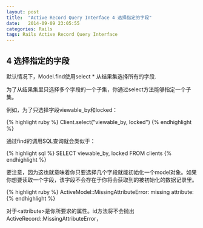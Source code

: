 ```yaml
---
layout: post
title:  "Active Record Query Interface 4 选择指定的字段"
date:   2014-09-09 23:05:55
categories: Rails
tags: Rails Active Record Query Interface
---
```


## 4 选择指定的字段

默认情况下，Model.find使用select * 从结果集选择所有的字段.

为了从结果集里只选择多个字段的一个子集，你通过select方法能够指定一个子集。

例如，为了只选择字段viewable_by和locked：

{% highlight ruby %}
Client.select("viewable_by, locked")
{% endhighlight %}

通过find的调用SQL查询就会类似于：

{% highlight sql %}
SELECT viewable_by, locked FROM clients
{% endhighlight %}

要注意，因为这也就意味着你只要选择几个字段就能初始化一个model对象。如果你想要读取一个字段，该字段不会存在于你将会获取到的被初始化的数据记录里。

{% highlight ruby %}
ActiveModel::MissingAttributeError: missing attribute: <attribute>
{% endhighlight %}

对于\<attribute>是你所要求的属性。id方法将不会抛出ActiveRecord::MissingAttributeError，
